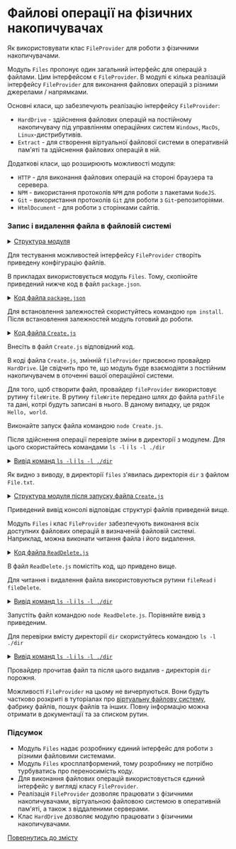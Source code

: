 # Файлові операції на фізичних накопичувачах

Як використовувати клас <code>FileProvider</code> для роботи з фізичними накопичувачами.

Модуль `Files` пропонує один загальний інтерфейс для операцій з файлами. Цим інтерфейсом є `FileProvider`. В модулі є кілька реалізацій інтерфейсу `FileProvider` для виконання файлових операцій з різними джерелами / напрямками.

Основні класи, що забезпечують реалізацію інтерфейсу `FileProvider`:

- `HardDrive` - здійснення файлових операцій на постійному накопичувачу під управлінням операційних систем `Windows`, `MacOs`, `Linux`-дистрибутивів.
- `Extract` - для створення віртуальної файлової системи в оперативній пам'яті та здійснення файлових операцій в ній.

Додаткові класи, що розширюють можливості модуля:

- `HTTP` - для виконання файлових операцій на стороні браузера та серевера.
- `NPM` - використання протоколів `NPM` для роботи з пакетами `NodeJS`.
- `Git` - використання протоколів `Git` для роботи з `Git`-репозиторіями.
- `HtmlDocument` - для роботи з сторінками сайтів.

### Запис і видалення файла в файловій системі

<details>
  <summary><u>Структура модуля</u></summary>

```
files
  ├── Create.js
  ├── ReadDelete.js
  └── package.json
```

</details>

Для тестування можливостей інтерфейсу `FileProvider` створіть приведену конфігурацію файлів.

В прикладах використовується модуль `Files`. Тому, скопіюйте приведений нижче код в файл `package.json`.

<details>
    <summary><u>Код файла <code>package.json</code></u></summary>

```json    
{
  "dependencies": {
    "wFiles": ""
  }
}
```

</details>

Для встановлення залежностей скористуйтесь командою `npm install`. Після встановлення залежностей модуль готовий до роботи.

<details>
    <summary><u>Код файла <code>Create.js</code></u></summary>

```js    
require( 'wFiles' );
let _ = wTools;

// provider

var fileProvider = _.FileProvider.HardDrive();

// path

var pathFile = _.path.join( _.path.current(), './dir/File.txt' );

// create file

var record = fileProvider.fileWrite(  pathFile, 'Hello, world' );
```

</details>

Внесіть в файл `Create.js` відповідний код.

В коді файла `Create.js`, змінній `fileProvider` присвоєно провайдер `HardDrive`. Це свідчить про те, що модуль буде взаємодіяти з постійним накопичувачем в оточенні вашої операційної системи.

Для того, щоб створити файл, провайдер `fileProvider` використовує рутину `fileWrite`. В рутину `fileWrite` передано шлях до файла `pathFile` та дані, котрі будуть записані в нього. В даному випадку, це рядок `Hello, world`.

Виконайте запуск файла командою `node Create.js`.

Після здійснення операції перевірте зміни в директорії з модулем. Для цього скористайтесь командами `ls -l` i `ls -l ./dir`

<details>
    <summary><u>Вивід команд <code>ls -l</code> i <code>ls -l ./dir</code></u></summary>

```   
$ ls -l
total 44
-rw-r--r--  1 user user   242 Jul 29 14:18 Create.js
drwxr-xr-x  2 user user  4096 Jul 29 14:19 dir
drwxr-xr-x 71 user user  4096 Jul 29 12:51 node_modules
-rw-r--r--  1 user user    45 Jul 29 12:51 package.json
-rw-r--r--  1 user user 21844 Jul 29 12:51 package-lock.json
-rw-r--r--  1 user user   289 Jul 29 14:19 ReadDelete.js
```

```   
$ ls -l ./dir
total 4
-rw-r--r-- 1 user user 8 Jul 29 14:53 File.txt
```

</details>

Як видно з виводу, в директорії `files` з'явилась директорія `dir` з файлом `File.txt`.

<details>
  <summary><u>Структура модуля після запуску файла <code>Create.js</code></u></summary>

```
fileProvider
      ├── dir
      |    └── File.js
      ├── node_modules  
      ├── Create.js
      ├── ReadDelete.js
      ├── package-lock.json
      └── package.json
```

</details>

Приведений вивід консолі відповідає структурі файлів приведеній вище.

Модуль `Files` i клас `FileProvider` забезпечують виконання всіх доступних файлових операцій в визначеній файловій системі. Наприклад, можна виконати читання файла і його видалення.

<details>
    <summary><u>Код файла <code>ReadDelete.js</code></u></summary>

```js    
require( 'wFiles' );
let _ = wTools;

// provider

fileProvider = _.FileProvider.HardDrive();

// path

var pathFile = _.path.join( __dirname, './dir/File.txt' );

// read file

var read = fileProvider.fileRead( pathFile );
console.log( read );

// delete file

fileProvider.fileDelete( pathFile );
```

</details>

В файл `ReadDelete.js` помістіть код, що привдено вище.

Для читання і видалення файла використовуються рутини `fileRead` i `fileDelete`.

<details>
    <summary><u>Вивід команд <code>ls -l</code> i <code>ls -l ./dir</code></u></summary>

```   
$node ReadDelete.js
Hello, world
```

</details>

Запустіть файл командою `node ReadDelete.js`. Порівняйте вивід з приведеним.

Для перевірки вмісту директорії `dir` скористуйтесь командою `ls -l ./dir`

<details>
    <summary><u>Вивід команд <code>ls -l</code> i <code>ls -l ./dir</code></u></summary>

```   
$ ls -l ./dir
total 0
```

</details>

Провайдер прочитав файл та після цього видалив - директорія `dir` порожня.

Можливості `FileProvider` на цьому не вичерпуються. Вони будуть частково розкриті в туторіалах про [віртуальну файлову систему](FileProviderExtract.md), фабрику файлів, пошук файлів та інших. Повну інформацію можна отримати в документації та за списком рутин.

### Підсумок

- Модуль `Files` надає розробнику єдиний інтерфейс для роботи з різними файловими системами.
- Модуль `Files` кросплатформений, тому розробнику не потрібно турбуватись про переносимість коду.
- Для виконання файлових операцій використовується єдиний інтерфейс у вигляді класу `FileProvider`.
- Реалізація `FileProvider` дозволяє працювати з фізичними накопичувачами, віртуальною файловою системою в оперативній пам'яті, а також з віддаленими серверами.
- Клас `HardDrive` дозволяє модулю працювати з фізичними накопичувачами.

[Повернутись до змісту](../README.md#Туторіали)
